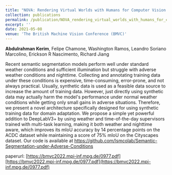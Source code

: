 ```yaml
---
title: "NOVA: Rendering Virtual Worlds with Humans for Computer Vision Tasks"
collection: publications
permalink: /publication/NOVA_rendering_virtual_worlds_with_humans_for_computer_vision_tasks_CGF_2021
excerpt: ''
date: 2021-05-08
venue: 'The British Machine Vision Conference (BMVC)'
---
```

**Abdulrahman Kerim**, Felipe Chamone, Washington Ramos, Leandro Soriano Marcolino, Erickson R Nascimento, Richard Jiang

Recent semantic segmentation models perform well under standard weather conditions and sufficient illumination but struggle with adverse weather conditions and nighttime. Collecting and annotating training data under these conditions is expensive, time-consuming, error-prone, and not always practical. Usually, synthetic data is used as a feasible data source to increase the amount of training data. However, just directly using synthetic data may actually harm the model's performance under normal weather conditions while getting only small gains in adverse situations. Therefore, we present a novel architecture specifically designed for using synthetic training data for domain adaptation. We propose a simple yet powerful addition to DeepLabV3+ by using weather and time-of-the-day supervisors trained with multi-task learning, making it both weather and nighttime aware, which improves its mIoU accuracy by 14 percentage points on the ACDC dataset while maintaining a score of 75% mIoU on the Cityscapes dataset. Our code is available at https://github.com/lsmcolab/Semantic-Segmentation-under-Adverse-Conditions

paperurl: [https://bmvc2022.mpi-inf.mpg.de/0977.pdf][https://bmvc2022.mpi-inf.mpg.de/0977.pdf](https://bmvc2022.mpi-inf.mpg.de/0977.pdf)

